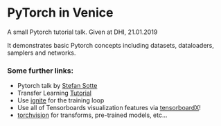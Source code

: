 # PyTorch in Venice


A small Pytorch tutorial talk. Given at DHI, 21.01.2019

It demonstrates basic Pytorch concepts including datasets, dataloaders, samplers and networks.


### Some further links:

* Pytorch talk by [Stefan Sotte](https://github.com/sotte/pytorch_tutorial)
* Transfer Learning [Tutorial](https://pytorch.org/tutorials/beginner/transfer_learning_tutorial.html)
* Use [ignite](https://pytorch.org/ignite/) for the training loop
* Use all of Tensorboards visualization features via [tensorboardX](https://github.com/lanpa/tensorboardX)!
* [torchvision](https://pytorch.org/docs/stable/torchvision/index.html) for transforms, pre-trained models, etc...
